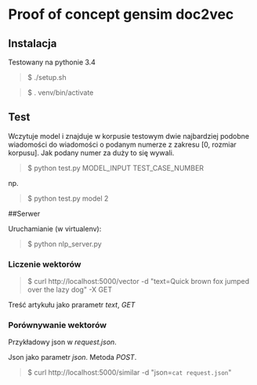 # Proof of concept gensim doc2vec
## Instalacja

Testowany na pythonie 3.4

> $ ./setup.sh

> $ . venv/bin/activate

## Test

Wczytuje model i znajduje w korpusie testowym dwie najbardziej podobne
wiadomości do wiadomości o podanym numerze z zakresu
[0, rozmiar korpusu]. Jak podany numer za duży to się wywali.

> $ python test.py MODEL_INPUT TEST_CASE_NUMBER

np.

> $ python test.py model 2

##Serwer

Uruchamianie (w virtualenv):

> $ python nlp_server.py

### Liczenie wektorów

> $ curl http://localhost:5000/vector -d "text=Quick brown fox jumped over the lazy dog" -X GET

Treść artykułu jako prarametr *text*, *GET*

### Porównywanie wektorów

Przykładowy json w *request.json*.

Json jako parametr *json*. Metoda *POST*.

> $ curl http://localhost:5000/similar -d "json=`cat request.json`"
